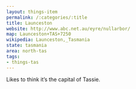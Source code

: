 ```yaml
---
layout: things-item
permalink: /:categories/:title
title: Launceston
website: http://www.abc.net.au/eyre/nullarbor/ 
map: Launceston+TAS+7250
wikipedia: Launceston,_Tasmania
state: tasmania
area: north-tas
tags:
- things-tas
---
```


Likes to think it’s the capital of Tassie.
